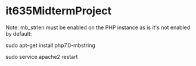 # it635MidtermProject

Note: mb_strlen must be enabled on the PHP instance as is it's not enabled by default:

sudo apt-get install php7.0-mbstring

sudo service apache2 restart
